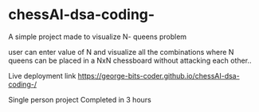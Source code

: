 # chessAI-dsa-coding-


A simple project made to visualize N- queens problem

user can enter value of N and visualize all the combinations where N queens can be placed in a NxN chessboard without attacking each other..


Live deployment link https://george-bits-coder.github.io/chessAI-dsa-coding-/


Single person project Completed in 3 hours
